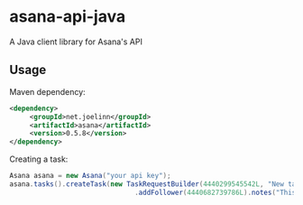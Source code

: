 asana-api-java
==============

A Java client library for Asana's API

Usage
-----
Maven dependency:
```xml
<dependency>
     <groupId>net.joelinn</groupId>
     <artifactId>asana</artifactId>
     <version>0.5.8</version>
</dependency>
```

Creating a task:
```java
Asana asana = new Asana("your api key");
asana.tasks().createTask(new TaskRequestBuilder(4440299545542L, "New task!").addFollower(4858211767376L)
                               .addFollower(4440682739786L).notes("This is super important.").assignee(4440682739795L));
```

